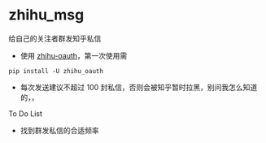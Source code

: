 # zhihu_msg

给自己的关注者群发知乎私信

* 使用 [zhihu-oauth](https://github.com/7sDream/zhihu-oauth)，第一次使用需
```
pip install -U zhihu_oauth
```
* 每次发送建议不超过 100 封私信，否则会被知乎暂时拉黑，别问我怎么知道的，，

To Do List

* 找到群发私信的合适频率
